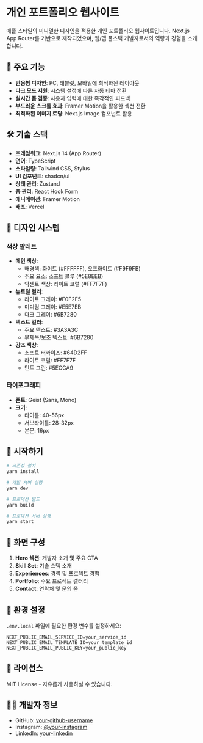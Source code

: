 # 개인 포트폴리오 웹사이트

애플 스타일의 미니멀한 디자인을 적용한 개인 포트폴리오 웹사이트입니다. Next.js App Router를 기반으로 제작되었으며, 웹/앱 풀스택 개발자로서의 역량과 경험을 소개합니다.

## 🚀 주요 기능

- **반응형 디자인**: PC, 태블릿, 모바일에 최적화된 레이아웃
- **다크 모드 지원**: 시스템 설정에 따른 자동 테마 전환
- **실시간 폼 검증**: 사용자 입력에 대한 즉각적인 피드백
- **부드러운 스크롤 효과**: Framer Motion을 활용한 섹션 전환
- **최적화된 이미지 로딩**: Next.js Image 컴포넌트 활용

## 🛠️ 기술 스택

- **프레임워크**: Next.js 14 (App Router)
- **언어**: TypeScript
- **스타일링**: Tailwind CSS, Stylus
- **UI 컴포넌트**: shadcn/ui
- **상태 관리**: Zustand
- **폼 관리**: React Hook Form
- **애니메이션**: Framer Motion
- **배포**: Vercel

## 🎨 디자인 시스템

### 색상 팔레트
- **메인 색상**:
  - 배경색: 화이트 (#FFFFFF), 오프화이트 (#F9F9FB)
  - 주요 요소: 소프트 블루 (#5E8EEB)
  - 악센트 색상: 라이트 코럴 (#FF7F7F)
- **뉴트럴 컬러**:
  - 라이트 그레이: #F0F2F5
  - 미디엄 그레이: #E5E7EB
  - 다크 그레이: #6B7280
- **텍스트 컬러**:
  - 주요 텍스트: #3A3A3C
  - 부제목/보조 텍스트: #6B7280
- **강조 색상**:
  - 소프트 터콰이즈: #64D2FF
  - 라이트 코럴: #FF7F7F
  - 민트 그린: #5ECCA9

### 타이포그래피
- **폰트**: Geist (Sans, Mono)
- **크기**: 
  - 타이틀: 40-56px
  - 서브타이틀: 28-32px
  - 본문: 16px

## 🚦 시작하기

```bash
# 의존성 설치
yarn install

# 개발 서버 실행
yarn dev

# 프로덕션 빌드
yarn build

# 프로덕션 서버 실행
yarn start
```

## 📱 화면 구성

1. **Hero 섹션**: 개발자 소개 및 주요 CTA
2. **Skill Set**: 기술 스택 소개
3. **Experiences**: 경력 및 프로젝트 경험
4. **Portfolio**: 주요 프로젝트 갤러리
5. **Contact**: 연락처 및 문의 폼

## 🔧 환경 설정

`.env.local` 파일에 필요한 환경 변수를 설정하세요:

```env
NEXT_PUBLIC_EMAIL_SERVICE_ID=your_service_id
NEXT_PUBLIC_EMAIL_TEMPLATE_ID=your_template_id
NEXT_PUBLIC_EMAIL_PUBLIC_KEY=your_public_key
```

## 📝 라이선스

MIT License - 자유롭게 사용하실 수 있습니다.

## 👨‍💻 개발자 정보

- GitHub: [your-github-username](https://github.com/your-github-username)
- Instagram: [@your-instagram](https://instagram.com/your-instagram)
- LinkedIn: [your-linkedin](https://linkedin.com/in/your-linkedin)
